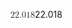 <span class="katex"><span class="katex-mathml"><math xmlns="http://www.w3.org/1998/Math/MathML"><semantics><mrow><mn>22.018</mn></mrow><annotation encoding="application/x-tex">22.018</annotation></semantics></math></span><span class="katex-html" aria-hidden="true"><span class="base"><span class="strut" style="height:0.64444em;vertical-align:0em;"></span><span class="mord">2</span><span class="mord">2</span><span class="mord">.</span><span class="mord">0</span><span class="mord">1</span><span class="mord">8</span></span></span></span>